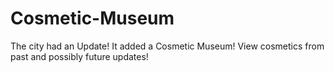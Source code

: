 # Cosmetic-Museum
The city had an Update! It added a Cosmetic Museum! View cosmetics from past and possibly future updates!
